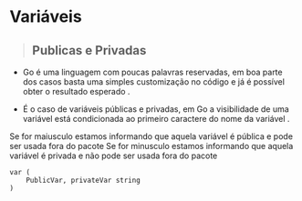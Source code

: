 # Variáveis

> ## Publicas e Privadas 

- Go é uma linguagem com poucas palavras reservadas, em boa parte dos casos basta uma simples 
customização no código e já é possível obter o resultado esperado . 

- É o caso de variáveis públicas e privadas, em Go a visibilidade de uma variável está condicionada ao 
primeiro caractere do nome da variável . 

Se for maiusculo estamos informando que aquela variável é pública e pode ser usada fora do pacote
Se for minusculo estamos informando que aquela variável é privada e não pode ser usada fora do pacote

```Code 
var (
	PublicVar, privateVar string
)
```
